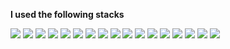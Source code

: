 <div align="left">
  <p><strong>I used the following stacks </strong></p>
  <img src="https://img.shields.io/badge/React-61DAFB?style=for-the-badge&logo=React&logoColor=black"/>
  <img src="https://img.shields.io/badge/Next.js-000000?style=for-the-badge&logo=Next.js&logoColor=white"/>
  <img src="https://img.shields.io/badge/typescript-3178C6?style=for-the-badge&logo=typescript&logoColor=white"/>
  <img src="https://img.shields.io/badge/Redux-764ABC?style=for-the-badge&logo=Redux&logoColor=black"/>
  <img src="https://img.shields.io/badge/recoil-3578E5?style=for-the-badge&logo=recoil&logoColor=black"/>
  <img src="https://img.shields.io/badge/tailwindcss-06B6D4?style=for-the-badge&logo=tailwindcss&logoColor=black"/>
  <img src="https://img.shields.io/badge/styledcomponents-DB7093?style=for-the-badge&logo=styledcomponents&logoColor=black"/>
  <img src="https://img.shields.io/badge/spring-6DB33F?style=for-the-badge&logo=spring&logoColor=black"/>
  <img src="https://img.shields.io/badge/springboot-6DB33F?style=for-the-badge&logo=springboot&logoColor=black"/>
  <img src="https://img.shields.io/badge/Node.js-339933?style=for-the-badge&logo=Node.js&logoColor=black"/>
  <img src="https://img.shields.io/badge/oracle-F80000?style=for-the-badge&logo=oracle&logoColor=black"/>
  <img src="https://img.shields.io/badge/postgresql-4169E1?style=for-the-badge&logo=postgresql&logoColor=black"/>
  <img src="https://img.shields.io/badge/MySQL-4479A1?style=for-the-badge&logo=MySQL&logoColor=black"/>
  <img src="https://img.shields.io/badge/MongoDB-47A248?style=for-the-badge&logo=MongoDB&logoColor=black"/>
  <img src="https://img.shields.io/badge/firebase-FFCA28?style=for-the-badge&logo=firebase&logoColor=black"/>
  <img src="https://img.shields.io/badge/Qliksense-2CA01C?style=for-the-badge&logo=Qliksense&logoColor=black"/>
  <img src="https://img.shields.io/badge/Solidity-363636?style=for-the-badge&logo=Solidity&logoColor=black"/>
</div>
